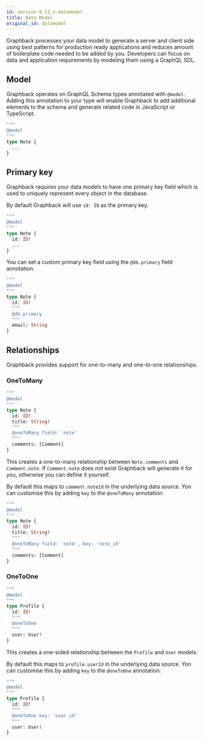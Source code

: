 ```yaml
---
id: version-0.11.x-datamodel
title: Data Model
original_id: datamodel
---
```


Graphback processes your data model to generate a server and client side using best patterns for production ready applications and reduces amount of boilerplate code needed to be added by you.
Developers can focus on data and application requirements by modeling them using a GraphQL SDL.

## Model

Graphback operates on GraphQL Schema types annotated with `@model`.
Adding this annotation to your type will enable Graphback to add additional elements to the schema and generate related code in JavaScript or TypeScript.

```graphql
"""
@model
"""
type Note {
  ...
}
```

## Primary key

Graphback requires your data models to have one primary key field which is used to uniquely represent every object in the database.

By default Graphback will use `id: ID` as the primary key.

```graphql
"""
@model
"""
type Note {
  id: ID!
  ...
}
```

You can set a custom primary key field using the `@db.primary` field annotation.

```graphql
"""
@model
"""
type Note {
  id: ID!
  """
  @db.primary
  """
  email: String
}
```

## Relationships

Graphback provides support for one-to-many and one-to-one relationships.

### OneToMany

```graphql
"""
@model
"""
type Note {
  id: ID!
  title: String!
  """
  @oneToMany field: 'note'
  """
  comments: [Comment]
}
```

This creates a one-to-many relationship between `Note.comments` and `Comment.note`. If `Comment.note` does not exist Graphback will generate it for you, otherwise you can define it yourself.

By default this maps to `comment.noteId` in the underlying data source. Yon can customise this by adding `key` to the `@oneToMany` annotation:

```graphql
"""
@model
"""
type Note {
  id: ID!
  title: String!
  """
  @oneToMany field: 'note', key: 'note_id'
  """
  comments: [Comment]
}
```

### OneToOne

```graphql
"""
@model
"""
type Profile {
  id: ID!
  """
  @oneToOne
  """
  user: User!
}
```

This creates a one-sided relationship between the `Profile` and `User` models.

By default this maps to `profile.userId` in the underlying data source. Yon can customise this by adding `key` to the `@oneToOne` annotation:

```graphql
"""
@model
"""
type Profile {
  id: ID!
  """
  @oneToOne key: 'user_id'
  """
  user: User!
}
```